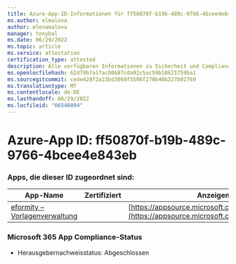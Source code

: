 ```yaml
---
title: Azure-App-ID-Informationen für ff50870f-b19b-489c-9766-4bcee4e843eb
ms.author: elmalova
author: elenamalova
manager: tonybal
ms.date: 06/29/2022
ms.topic: article
ms.service: attestation
certification_type: attested
description: Alle verfügbaren Informationen zu Sicherheit und Compliance für ff50870f-b19b-489c-9766-4bcee4e843eb.
ms.openlocfilehash: 62d79b7a1fac00687cda92c5ac59b18621759ba1
ms.sourcegitcommit: cede428f2a23bd3060f5506f270b40b327b02769
ms.translationtype: MT
ms.contentlocale: de-DE
ms.lasthandoff: 06/29/2022
ms.locfileid: "66546094"
---
```

# <a name="azure-app-id-ff50870f-b19b-489c-9766-4bcee4e843eb"></a>Azure-App ID: ff50870f-b19b-489c-9766-4bcee4e843eb


### <a name="apps-associated-with-this-id"></a>Apps, die dieser ID zugeordnet sind:
| **App-Name** | **Zertifiziert** | **Anzeigen in AppSource** |
|--------------|---------------|-----------------------|
| [eformity – Vorlagenverwaltung](../forward/WA200003519.md) |  | [https://appsource.microsoft.com/product/office/WA200003519](https://appsource.microsoft.com/product/office/WA200003519) |

### <a name="microsoft-365-app-compliance-status"></a>Microsoft 365 App Compliance-Status
- Herausgebernachweisstatus: Abgeschlossen
